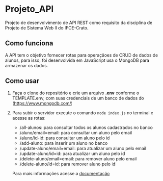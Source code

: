 # Projeto_API 

Projeto de desenvolvimento de API REST como requisito da disciplina de Projeto de Sistema Web II do IFCE-Crato.

## Como funciona

A API tem o objetivo fornecer rotas para operaçãoes de CRUD de dados de alunos, para isso, foi desenvolvida em JavaScript usa o MongoDB para armazenar os dados.

## Como usar

1. Faça o clone do repositório e crie um arquivo **.env** conforme o TEMPLATE.env, com suas credenciais de um banco de dados do (https://www.mongodb.com/)

2. Para subir o servidor execute o comando `node index.js` no terminal e acesse as rotas:

    - /all-alunos: para consultar todos os alunos cadastrados no banco
    - /aluno/email=email: para consultar um aluno pelo email
    - /aluno/id-id: para consultar um aluno pelo id
    - /add-aluno: para inserir um aluno no banco
    - /update-aluno/email=email: para atualizar um aluno pelo email
    - /update-aluno/id=id: para atualizar um aluno pelo id
    - /delete-aluno/email=email: para remover aluno pelo email
    - /delete-aluno/id=id: para remover aluno pelo id

    Para mais informações acesse a [documentação](https://documenter.getpostman.com/view/23678062/2s83tJGW9D#e9a8783b-75b5-488b-aecc-a3cc69a9791c)

